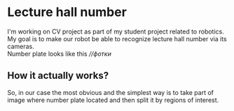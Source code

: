 # Lecture hall number
I'm working on CV project as part of my student project related to robotics. 
My goal is to make our robot be able to  recognize lecture hall number via its cameras.
<br>
Number plate looks like this _//фотки_

## How it actually works?
So, in our case the most obvious and the simplest way is to take part of image where number plate located and then split it by regions of interest.
<br>

